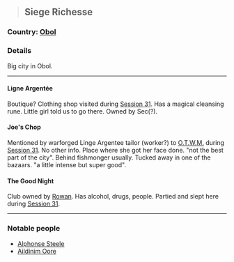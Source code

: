>## Siege Richesse

### Country: [Obol](Obol.md)

### Details

Big city in Obol. 

***

#### Ligne Argentée

Boutique? Clothing shop visited during [Session 31](../../../Adventure%20Log.md#Jan%2023,%202022%20-%20Session%2031). Has a magical cleansing rune. Little girl told us to go there. Owned by Sec(?).

#### Joe's Chop

Mentioned by warforged Linge Argentee tailor (worker?) to [O.T.W.M.](../Characters/PCs/O.T.W.M..md) during [Session 31](../../Adventure%20Log.md#Jan%2023,%202022%20-%20Session%2031). No other info. Place where she got her face done. "not the best part of the city". Behind fishmonger usually. Tucked away in one of the bazaars. "a little intense but super good".

#### The Good Night

Club owned by [Rowan](../Characters/NPCs/Rowan.md). Has alcohol, drugs, people. Partied and slept here during [Session 31](../Adventure%20Log.md#Jan%2023,%202022%20-%20Session%2031).

***

### Notable people
- [Alphonse Steele](../Characters/PCs/Alphonse%20Steele.md)
- [Aildinim Oore](../Characters/NPCs/Aildinim%20Oore.md)


